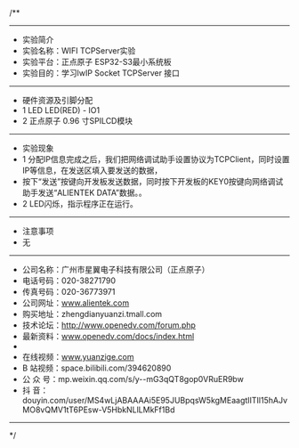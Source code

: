/**
 ***************************************************************************************************
 * 实验简介
 * 实验名称：WIFI TCPServer实验
 * 实验平台：正点原子 ESP32-S3最小系统板
 * 实验目的：学习lwIP Socket TCPServer 接口

 ***************************************************************************************************
 * 硬件资源及引脚分配
 * 1 LED
     LED(RED) - IO1
 * 2 正点原子 0.96 寸SPILCD模块


 ***************************************************************************************************
 * 实验现象
 * 1 分配IP信息完成之后，我们把网络调试助手设置协议为TCPClient，同时设置IP等信息，在发送区填入要发送的数据，
 *   按下“发送”按键向开发板发送数据，同时按下开发板的KEY0按键向网络调试助手发送“ALIENTEK DATA”数据。。
 * 2 LED闪烁，指示程序正在运行。

 ***************************************************************************************************
 * 注意事项
 * 无
 
 ***********************************************************************************************************
 * 公司名称：广州市星翼电子科技有限公司（正点原子）
 * 电话号码：020-38271790
 * 传真号码：020-36773971
 * 公司网址：www.alientek.com
 * 购买地址：zhengdianyuanzi.tmall.com
 * 技术论坛：http://www.openedv.com/forum.php
 * 最新资料：www.openedv.com/docs/index.html
 *
 * 在线视频：www.yuanzige.com
 * B 站视频：space.bilibili.com/394620890
 * 公 众 号：mp.weixin.qq.com/s/y--mG3qQT8gop0VRuER9bw
 * 抖    音：douyin.com/user/MS4wLjABAAAAi5E95JUBpqsW5kgMEaagtIITIl15hAJvMO8vQMV1tT6PEsw-V5HbkNLlLMkFf1Bd
 ***********************************************************************************************************
 */